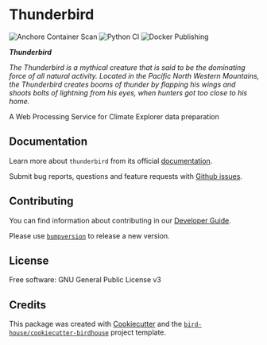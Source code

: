 # Thunderbird
![Anchore Container Scan](https://github.com/pacificclimate/thunderbird/workflows/Anchore%20Container%20Scan/badge.svg)
![Python CI](https://github.com/pacificclimate/thunderbird/workflows/Python%20CI/badge.svg)
![Docker Publishing](https://github.com/pacificclimate/thunderbird/workflows/Docker%20Publishing/badge.svg)

___Thunderbird___

_The Thunderbird is a mythical creature that is said to be the dominating force of all natural activity. Located in the Pacific North Western Mountains, the Thunderbird creates booms of thunder by flapping his wings and shoots bolts of lightning from his eyes, when hunters got too close to his home._

A Web Processing Service for Climate Explorer data preparation

## Documentation
Learn more about `thunderbird` from its official [documentation](https://pacificclimate.github.io/thunderbird/).

Submit bug reports, questions and feature requests with [Github issues](https://github.com/pacificclimate/thunderbird/issues).

## Contributing
You can find information about contributing in our [Developer Guide]().

Please use [`bumpversion`](https://pypi.org/project/bumpversion/) to release a new version.

## License
Free software: GNU General Public License v3

## Credits
This package was created with [Cookiecutter](https://github.com/audreyr/cookiecutter) and the [`bird-house/cookiecutter-birdhouse`](https://github.com/bird-house/cookiecutter-birdhouse) project template.

